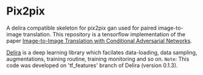 # Pix2pix
A delira compatible skeleton for pix2pix gan used for paired image-to-image translation. 
This repository is a tensorflow implementation of the paper [Image-to-Image Translation with Conditional Adversarial Networks](https://arxiv.org/abs/1611.07004).

[Delira](https://github.com/delira-dev/delira) is a deep learning library which facilates data-loading, data sampling, augmentations, training routine, training monitoring and so on. `Note`: This code was developed on 'tf_features' branch of Delira (version 0.1.3).

